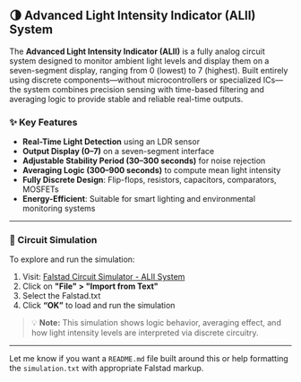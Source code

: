## 🌗 Advanced Light Intensity Indicator (ALII) System

The **Advanced Light Intensity Indicator (ALII)** is a fully analog circuit system designed to monitor ambient light levels and display them on a seven-segment display, ranging from 0 (lowest) to 7 (highest). Built entirely using discrete components—without microcontrollers or specialized ICs—the system combines precision sensing with time-based filtering and averaging logic to provide stable and reliable real-time outputs.

### ✨ Key Features

* **Real-Time Light Detection** using an LDR sensor
* **Output Display (0–7)** on a seven-segment interface
* **Adjustable Stability Period (30–300 seconds)** for noise rejection
* **Averaging Logic (300–900 seconds)** to compute mean light intensity
* **Fully Discrete Design**: Flip-flops, resistors, capacitors, comparators, MOSFETs
* **Energy-Efficient**: Suitable for smart lighting and environmental monitoring systems

---

### 🧪 Circuit Simulation

To explore and run the simulation:

1. Visit: [Falstad Circuit Simulator - ALII System](https://www.falstad.com/circuit/)
2. Click on **"File" > "Import from Text"**
3. Select the Falstad.txt
4. Click **“OK”** to load and run the simulation

> 💡 **Note:** This simulation shows logic behavior, averaging effect, and how light intensity levels are interpreted via discrete circuitry.

---

Let me know if you want a `README.md` file built around this or help formatting the `simulation.txt` with appropriate Falstad markup.
